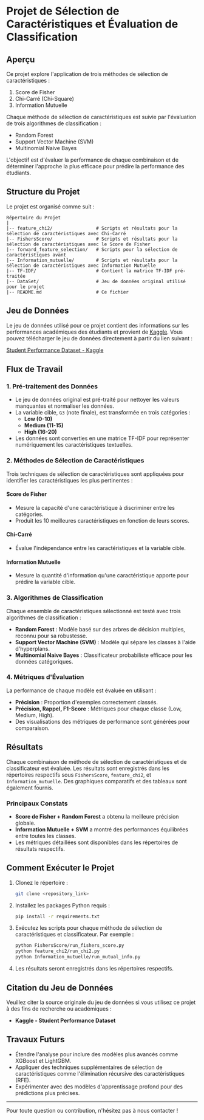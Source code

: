 # Projet de Sélection de Caractéristiques et Évaluation de Classification

## Aperçu
Ce projet explore l'application de trois méthodes de sélection de caractéristiques :
1. Score de Fisher
2. Chi-Carré (Chi-Square)
3. Information Mutuelle

Chaque méthode de sélection de caractéristiques est suivie par l'évaluation de trois algorithmes de classification :
- Random Forest
- Support Vector Machine (SVM)
- Multinomial Naive Bayes

L'objectif est d'évaluer la performance de chaque combinaison et de déterminer l'approche la plus efficace pour prédire la performance des étudiants.

## Structure du Projet
Le projet est organisé comme suit :

```plaintext
Répertoire du Projet
|
|-- feature_chi2/                # Scripts et résultats pour la sélection de caractéristiques avec Chi-Carré
|-- FishersScore/                # Scripts et résultats pour la sélection de caractéristiques avec le Score de Fisher
|-- forward_feature_selection/   # Scripts pour la sélection de caractéristiques avant
|-- Information_mutuelle/        # Scripts et résultats pour la sélection de caractéristiques avec Information Mutuelle
|-- TF-IDF/                      # Contient la matrice TF-IDF pré-traitée
|-- DataSet/                     # Jeu de données original utilisé pour le projet
|-- README.md                    # Ce fichier
```

## Jeu de Données
Le jeu de données utilisé pour ce projet contient des informations sur les performances académiques des étudiants et provient de [Kaggle](https://www.kaggle.com). Vous pouvez télécharger le jeu de données directement à partir du lien suivant :

[Student Performance Dataset - Kaggle](https://www.kaggle.com/datasets/devansodariya/student-performance-data)

## Flux de Travail

### 1. Pré-traitement des Données
- Le jeu de données original est pré-traité pour nettoyer les valeurs manquantes et normaliser les données.
- La variable cible, `G3` (note finale), est transformée en trois catégories :
  - **Low (0-10)**
  - **Medium (11-15)**
  - **High (16-20)**
- Les données sont converties en une matrice TF-IDF pour représenter numériquement les caractéristiques textuelles.

### 2. Méthodes de Sélection de Caractéristiques
Trois techniques de sélection de caractéristiques sont appliquées pour identifier les caractéristiques les plus pertinentes :

#### Score de Fisher
- Mesure la capacité d'une caractéristique à discriminer entre les catégories.
- Produit les 10 meilleures caractéristiques en fonction de leurs scores.

#### Chi-Carré
- Évalue l'indépendance entre les caractéristiques et la variable cible.

#### Information Mutuelle
- Mesure la quantité d'information qu'une caractéristique apporte pour prédire la variable cible.

### 3. Algorithmes de Classification
Chaque ensemble de caractéristiques sélectionné est testé avec trois algorithmes de classification :

- **Random Forest** : Modèle basé sur des arbres de décision multiples, reconnu pour sa robustesse.
- **Support Vector Machine (SVM)** : Modèle qui sépare les classes à l'aide d'hyperplans.
- **Multinomial Naive Bayes** : Classificateur probabiliste efficace pour les données catégoriques.

### 4. Métriques d'Évaluation
La performance de chaque modèle est évaluée en utilisant :
- **Précision** : Proportion d'exemples correctement classés.
- **Précision, Rappel, F1-Score** : Métriques pour chaque classe (Low, Medium, High).
- Des visualisations des métriques de performance sont générées pour comparaison.

## Résultats
Chaque combinaison de méthode de sélection de caractéristiques et de classificateur est évaluée. Les résultats sont enregistrés dans les répertoires respectifs sous `FishersScore`, `feature_chi2`, et `Information_mutuelle`. Des graphiques comparatifs et des tableaux sont également fournis.

### Principaux Constats
- **Score de Fisher + Random Forest** a obtenu la meilleure précision globale.
- **Information Mutuelle + SVM** a montré des performances équilibrées entre toutes les classes.
- Les métriques détaillées sont disponibles dans les répertoires de résultats respectifs.

## Comment Exécuter le Projet
1. Clonez le répertoire :
   ```bash
   git clone <repository_link>
   ```
2. Installez les packages Python requis :
   ```bash
   pip install -r requirements.txt
   ```
3. Exécutez les scripts pour chaque méthode de sélection de caractéristiques et classificateur. Par exemple :
   ```bash
   python FishersScore/run_fishers_score.py
   python feature_chi2/run_chi2.py
   python Information_mutuelle/run_mutual_info.py
   ```
4. Les résultats seront enregistrés dans les répertoires respectifs.

## Citation du Jeu de Données
Veuillez citer la source originale du jeu de données si vous utilisez ce projet à des fins de recherche ou académiques :

- **Kaggle - Student Performance Dataset**

## Travaux Futurs
- Étendre l'analyse pour inclure des modèles plus avancés comme XGBoost et LightGBM.
- Appliquer des techniques supplémentaires de sélection de caractéristiques comme l'élimination récursive des caractéristiques (RFE).
- Expérimenter avec des modèles d'apprentissage profond pour des prédictions plus précises.

---

Pour toute question ou contribution, n'hésitez pas à nous contacter !

